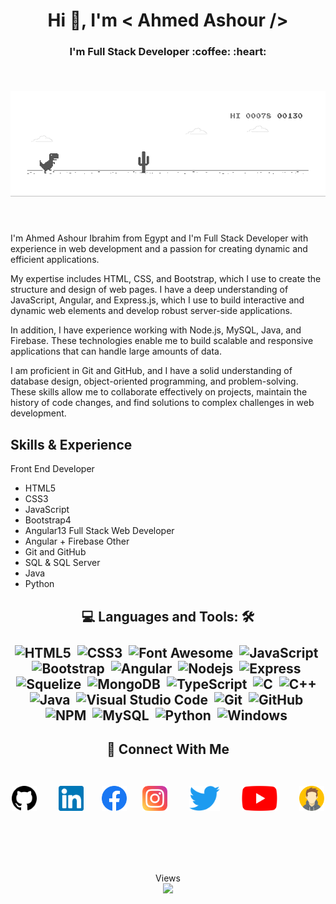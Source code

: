 <h1 align="center"> 
  Hi 👋, I'm < Ahmed Ashour />
</h1>
<h3 align="center"> 
  I'm Full Stack Developer :coffee: :heart:
</h3>
<br/>
<h5 align="center"> 
  
  ![image](https://github.com/ash356/ash356/blob/main/4ff07986208593.5d9a654e92f36.gif)
</h5>
<br/>

I'm Ahmed Ashour Ibrahim from Egypt and I'm Full Stack Developer with experience in web development and a passion for creating dynamic and efficient applications.

My expertise includes HTML, CSS, and Bootstrap, which I use to create the structure and design of web pages. I have a deep understanding of JavaScript, Angular, and Express.js, which I use to build interactive and dynamic web elements and develop robust server-side applications.

In addition, I have experience working with Node.js, MySQL, Java, and Firebase. These technologies enable me to build scalable and responsive applications that can handle large amounts of data.

I am proficient in Git and GitHub, and I have a solid understanding of database design, object-oriented programming, and problem-solving. These skills allow me to collaborate effectively on projects, maintain the history of code changes, and find solutions to complex challenges in web development. 


## Skills & Experience
  Front End Developer 
- HTML5
- CSS3
- JavaScript
- Bootstrap4 
- Angular13 
Full Stack Web Developer
- Angular + Firebase 
Other
- Git and GitHub
- SQL &  SQL Server 
- Java
- Python

<p align="center"> 
  
</p>
<!-- Skills -->
<h2 align="center"> 
  
  💻 **Languages and Tools:** 🛠️
  <br/>
  <br/>
   ![HTML5](https://img.shields.io/badge/HTML5-E34F26?style=for-the-badge&logo=html5&logoColor=white)&nbsp;
   ![CSS3](https://img.shields.io/badge/CSS3-1572B6?style=for-the-badge&logo=css3&logoColor=white)&nbsp;
   ![Font Awesome](https://img.shields.io/badge/-font%20awesome-339AF0?style=for-the-badge&logo=font-awesome&logoColor=339AF0&labelColor=ffffff)&nbsp;
   ![JavaScript](https://img.shields.io/badge/JavaScript-F7DF1E?style=for-the-badge&logo=javascript&logoColor=black)&nbsp;
   ![Bootstrap](https://img.shields.io/badge/Bootstrap-563D7C?style=for-the-badge&logo=bootstrap&logoColor=white)&nbsp;
   ![Angular](https://img.shields.io/badge/Angular-DD0031?style=for-the-badge&logo=angular&logoColor=white)&nbsp;
   ![Nodejs](https://img.shields.io/badge/Node.js-43853D?style=for-the-badge&logo=node.js&logoColor=white)&nbsp;
   ![Express](https://img.shields.io/badge/Express.js-404D59?style=for-the-badge)&nbsp;
   ![Squelize](https://img.shields.io/badge/sequelize-323330?style=for-the-badge&logo=sequelize&logoColor=blue)&nbsp;
   ![MongoDB](https://img.shields.io/badge/MongoDB-%234ea94b.svg?style=for-the-badge&logo=mongodb&logoColor=white)&nbsp;
   ![TypeScript](https://img.shields.io/badge/TypeScript-007ACC?style=for-the-badge&logo=typescript&logoColor=white)&nbsp;
   ![C](https://img.shields.io/badge/C-00599C?style=for-the-badge&logo=c&logoColor=white)&nbsp;
   ![C++](https://img.shields.io/badge/C%2B%2B-00599C?style=for-the-badge&logo=c%2B%2B&logoColor=white)&nbsp;
   ![Java](https://img.shields.io/badge/Java-ED8B00?style=for-the-badge&logo=openjdk&logoColor=white)&nbsp;
   ![Visual Studio Code](https://img.shields.io/badge/-VSCode-323330?style=for-the-badge&logo=visual-studio-code&labelColor=007ACC)&nbsp;
   ![Git](https://img.shields.io/badge/GIT-E44C30?style=for-the-badge&logo=git&logoColor=white)&nbsp;
   ![GitHub](https://img.shields.io/badge/-GitHub-000000?style=for-the-badge&logo=github&logoColor=000000&labelColor=ffffff)&nbsp;
   ![NPM](https://img.shields.io/badge/npm-CB3837?style=for-the-badge&logo=npm&logoColor=white)&nbsp;
   ![MySQL](https://img.shields.io/badge/MySQL-005C84?style=for-the-badge&logo=mysql&logoColor=white)&nbsp;
   ![Python](https://img.shields.io/badge/Python-14354C?style=for-the-badge&logo=python&logoColor=white)&nbsp;
   ![Windows](https://img.shields.io/badge/Windows-0078D6?style=for-the-badge&logo=windows&logoColor=white)&nbsp;
</h2>


<!--  Social Links -->
<h2 align="center"> 
  🤝 Connect With Me
  <br/>
  <br/>
  
  [<img src='https://github.com/ash356/ash356/blob/main/images/github.svg' alt='github' height='40'>](https://github.com/ash356) &nbsp;&nbsp;&nbsp;&nbsp;&nbsp;
  [<img src='https://github.com/ash356/ash356/blob/main/images/linkedin.svg' alt='linkedin' height='40'>](https://www.linkedin.com/in/ahmed-ashour-96024a210//)&nbsp;&nbsp;&nbsp;&nbsp;&nbsp; 
  [<img src='https://github.com/ash356/ash356/blob/main/images/facebook.svg' alt='facebook' height='40'>](https://www.facebook.com/a7med3shour2020/) &nbsp;&nbsp;&nbsp;
  [<img src='https://github.com/ash356/ash356/blob/main/images/instagram.svg' alt='instagram' height='40'>](https://www.instagram.com/ahmedashour_22/?fbclid=IwAR0p9mGxrk1wcftODeZrCVEApIPnEJH4FP2CqmuZL6QHPPaiokq0dAFor8s/) &nbsp;&nbsp;&nbsp;&nbsp;&nbsp;
  [<img src='https://github.com/ash356/ash356/blob/main/images/twitter.svg' alt='twitter' height='40'>](https://twitter.com/ahmedas18362884) &nbsp;&nbsp;&nbsp;&nbsp;&nbsp; 
  [<img src='https://github.com/ash356/ash356/blob/main/images/youtube.svg' alt='YouTube' height='40'>](https://www.youtube.com/channel/UCdU95owpu8nPvPS7SIbZ8gw) &nbsp;&nbsp;&nbsp;&nbsp;&nbsp;     [<img src='https://github.com/ash356/ash356/blob/main/images/avatar.svg' alt='website' height='40'>](https://ash356.github.io/Portfolio-01/HTML/) &nbsp;&nbsp;&nbsp;&nbsp;&nbsp;
</h2>
<br/>
<br/>
<p align="center"> 
  Views<br/>
  <img src="https://profile-counter.glitch.me/ash356/count.svg" />
</p>

<!-- GIF -->
<!-- ![image](https://github.com/ash356/ash356/blob/main/4ff07986208593.5d9a654e92f36.gif) -->
<!-- Skills -->
<!-- ![Git](https://img.shields.io/badge/-Git-000000?style=flat&logo=git&logoColor=F05032&labelColor=ffffff)
![GitHub](https://img.shields.io/badge/-GitHub-000000?style=flat&logo=github&logoColor=000000&labelColor=ffffff)
![Visual Studio Code](https://img.shields.io/badge/-VSCode-000000?style=flat&logo=visual-studio-code&labelColor=007ACC)
![HTML5](https://img.shields.io/badge/-HTML5-000000?style=flat&logo=html5&logoColor=ffffff&labelColor=E34F26)
![CSS3](https://img.shields.io/badge/-CSS3-000000?style=flat&logo=css3&logoColor=ffffff&labelColor=1572B6) 
![Font Awesome](https://img.shields.io/badge/-font%20awesome-000000?style=flat&logo=font-awesome&logoColor=339AF0&labelColor=ffffff)
![JavaScript](https://img.shields.io/badge/-JavaScript-000000?style=flat&logo=javascript)
![Bootstrap](https://img.shields.io/badge/-Bootstrap-000000?style=flat&logo=bootstrap&logoColor=ffffff&labelColor=563D7C)
![Nodejs](https://img.shields.io/badge/-Nodejs-000000?style=flat&logo=Node.js)
![NPM](https://img.shields.io/badge/-npm-000000?style=flat&logo=npm&labelColor=ffffff)
![MySQL](https://img.shields.io/badge/-MySQL-000000?style=flat&logo=mysql&labelColor=ffffff)
![Windows](https://img.shields.io/badge/-Windows-000000?style=flat&logo=windows&logoColor=ffffff&labelColor=0078D6)
 -->
<!-- Social Links -->
<!-- [<img src='https://cdn.jsdelivr.net/npm/simple-icons@3.0.1/icons/github.svg' alt='github' height='40'>](https://github.com/ash356) [<img src='https://cdn.jsdelivr.net/npm/simple-icons@3.0.1/icons/linkedin.svg' alt='linkedin' height='40'>](https://www.linkedin.com/in/ahmed-ashour-96024a210//) [<img src='https://cdn.jsdelivr.net/npm/simple-icons@3.0.1/icons/facebook.svg' alt='facebook' height='40'>](https://www.facebook.com/a7med3shour2020/) [<img src='https://cdn.jsdelivr.net/npm/simple-icons@3.0.1/icons/instagram.svg' alt='instagram' height='40'>](https://www.instagram.com/ahmedashour_22/?fbclid=IwAR0p9mGxrk1wcftODeZrCVEApIPnEJH4FP2CqmuZL6QHPPaiokq0dAFor8s/) [<img src='https://cdn.jsdelivr.net/npm/simple-icons@3.0.1/icons/twitter.svg' alt='twitter' height='40'>](https://twitter.com/ahmedas18362884) [<img src='https://cdn.jsdelivr.net/npm/simple-icons@3.0.1/icons/youtube.svg' alt='YouTube' height='40'>](https://www.youtube.com/channel/UCdU95owpu8nPvPS7SIbZ8gw) [<img src='https://cdn.jsdelivr.net/npm/simple-icons@3.0.1/icons/icloud.svg' alt='website' height='40'>](https://ash356.github.io/Portfolio-01/HTML/)
 -->
<!---
ash356/ash356 is a ✨ special ✨ repository because its `README.md` (this file) appears on your GitHub profile.
You can click the Preview link to take a look at your changes.
